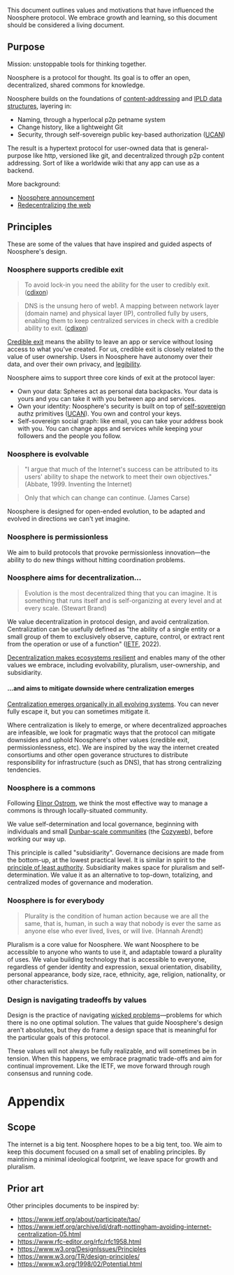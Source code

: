 This document outlines values and motivations that have influenced the Noosphere protocol. We embrace growth and learning, so this document should be considered a living document.

## Purpose

Mission: unstoppable tools for thinking together.

Noosphere is a protocol for thought. Its goal is to offer an open, decentralized, shared commons for knowledge.

Noosphere builds on the foundations of [content-addressing](https://web3.storage/docs/concepts/content-addressing/) and [IPLD data structures](https://ipld.io/), layering in:

- Naming, through a hyperlocal p2p petname system
- Change history, like a lightweight Git
- Security, through self-sovereign public key-based authorization ([UCAN](https://ucan.xyz/))

The result is a hypertext protocol for user-owned data that is general-purpose like http, versioned like git, and decentralized through p2p content addressing. Sort of like a worldwide wiki that any app can use as a backend.

More background:
- [Noosphere announcement](https://subconscious.substack.com/p/noosphere-a-protocol-for-thought)
- [Redecentralizing the web](https://subconscious.substack.com/p/redecentralization)

## Principles

These are some of the values that have inspired and guided aspects of Noosphere's design.

### Noosphere supports credible exit

> To avoid lock-in you need the ability for the user to credibly exit. ([cdixon](https://twitter.com/cdixon/status/1444457003439443973?s=20&t=-mwTiFugTSLJhvVuujKhpA))

> DNS is the unsung hero of web1. A mapping between network layer (domain name) and physical layer (IP), controlled fully by users, enabling them to keep centralized services in check with a credible ability to exit. ([cdixon](https://twitter.com/cdixon/status/1485323247755448331?s=20&t=M3gNBPIOU-QZHUg9jCyPng))

[Credible exit](https://subconscious.substack.com/p/credible-exit) means the ability to leave an app or service without losing access to what you've created. For us, credible exit is closely related to the value of user ownership. Users in Noosphere have autonomy over their data, and over their own privacy, and [legibility](https://subconscious.substack.com/p/soulbinding-like-a-state).

Noosphere aims to support three core kinds of exit at the protocol layer:

- Own your data: Spheres act as personal data backpacks. Your data is yours and you can take it with you between app and services.
- Own your identity: Noosphere's security is built on top of [self-sovereign](https://en.wikipedia.org/wiki/Self-sovereign_identity) authz primitives ([UCAN](https://ucan.xyz/)). You own and control your keys.
- Self-sovereign social graph: like email, you can take your address book with you. You can change apps and services while keeping your followers and the people you follow.

### Noosphere is evolvable

> "I argue that much of the Internet's success can be attributed to its users' ability to shape the network to meet their own objectives." (Abbate, 1999. Inventing the Internet)

> Only that which can change can continue. (James Carse)

Noosphere is designed for open-ended evolution, to be adapted and evolved in directions we can't yet imagine.

### Noosphere is permissionless

We aim to build protocols that provoke permissionless innovation—the ability to do new things without hitting coordination problems.

### Noosphere aims for decentralization...

> Evolution is the most decentralized thing that you can imagine. It is something that runs itself and is self-organizing at every level and at every scale. (Stewart Brand)

We value decentralization in protocol design, and avoid centralization. Centralization can be usefully defined as "the ability of a single entity or a small group of them to exclusively observe, capture, control, or extract rent from the operation or use of a function" ([IETF](https://www.ietf.org/archive/id/draft-nottingham-avoiding-internet-centralization-05.html), 2022).

[Decentralization makes ecosystems resilient](https://subconscious.substack.com/p/decentralization-enables-permissionless) and enables many of the other values we embrace, including evolvability, pluralism, user-ownership, and subsidiarity.

#### ...and aims to mitigate downside where centralization emerges

[Centralization emerges organically in all evolving systems](https://subconscious.substack.com/p/centralization-is-inevitable). You can never fully escape it, but you can sometimes mitigate it.

Where centralization is likely to emerge, or where decentralized approaches are infeasible, we look for pragmatic ways that the protocol can mitigate downsides and uphold Noosphere's other values (credible exit, permissionlessness, etc). We are inspired by the way the internet created consortiums and other open goverance structures to distribute responsibility for infrastructure (such as DNS), that has strong centralizing tendencies.

### Noosphere is a commons

Following [Elinor Ostrom](https://subconscious.substack.com/p/wiki-as-a-commons), we think the most effective way to manage a commons is through locally-situated community. 

We value self-determination and local governance, beginning with individuals and small [Dunbar-scale communities](https://subconscious.substack.com/p/dunbar-scale-social) (the [Cozyweb](https://studio.ribbonfarm.com/p/the-extended-internet-universe)), before working our way up.

This principle is called "subsidiarity". Governance decisions are made from the bottom-up, at the lowest practical level. It is similar in spirit to the [principle of least authority](https://en.wikipedia.org/wiki/Principle_of_least_privilege). Subsidiarity makes space for pluralism and self-determination. We value it as an alternative to top-down, totalizing, and centralized modes of governance and moderation.

### Noosphere is for everybody

> Plurality is the condition of human action because we are all the same, that is, human, in such a way that nobody is ever the same as anyone else who ever lived, lives, or will live. (Hannah Arendt)

Pluralism is a core value for Noosphere. We want Noosphere to be accessible to anyone who wants to use it, and adaptable toward a plurality of uses. We value building technology that is accessible to everyone, regardless of gender identity and expression, sexual orientation, disability, personal appearance, body size, race, ethnicity, age, religion, nationality, or other characteristics.

### Design is navigating tradeoffs by values

Design is the practice of navigating [wicked problems](https://en.wikipedia.org/wiki/Wicked_problem)—problems for which there is no one optimal solution. The values that guide Noosphere's design aren't absolutes, but they do frame a design space that is meaningful for the particular goals of this protocol.

These values will not always be fully realizable, and will sometimes be in tension. When this happens, we embrace pragmatic trade-offs and aim for continual improvement. Like the IETF, we move forward through rough consensus and running code.

# Appendix

## Scope

The internet is a big tent. Noosphere hopes to be a big tent, too. We aim to keep this document focused on a small set of enabling principles. By maintining a minimal ideological footprint, we leave space for growth and pluralism.

## Prior art

Other principles documents to be inspired by:

- https://www.ietf.org/about/participate/tao/
- https://www.ietf.org/archive/id/draft-nottingham-avoiding-internet-centralization-05.html 
- https://www.rfc-editor.org/rfc/rfc1958.html 
- https://www.w3.org/DesignIssues/Principles 
- https://www.w3.org/TR/design-principles/ 
- https://www.w3.org/1998/02/Potential.html 